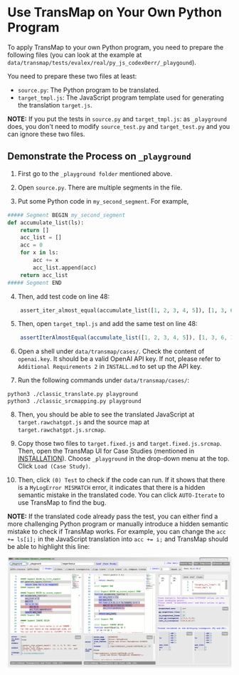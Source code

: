 # Use TransMap on Your Own Python Program

To apply TransMap to your own Python program, you need to prepare the following files (you can look at the example at `data/transmap/tests/evalex/real/py_js_codex0err/_playgound`).

You need to prepare these two files at least:   

- `source.py`: The Python program to be translated.
- `target_tmpl.js`: The JavaScript program template used for generating the translation `target.js`.

**NOTE:** If you put the tests in `source.py` and `target_tmpl.js`: as `_playground` does, you don't need to modify `source_test.py` and `target_test.py` and you can ignore these two files.

## Demonstrate the Process on `_playground`

1. First go to the `_playground folder` mentioned above.

2. Open `source.py`. There are multiple segments in the file.

3. Put some Python code in `my_second_segment`. For example,

```python
##### Segment BEGIN my_second_segment
def accumulate_list(ls):
    return []
    acc_list = []
    acc = 0
    for x in ls:
        acc += x
        acc_list.append(acc)
    return acc_list
##### Segment END
```

4. Then, add test code on line 48:

```python
    assert_iter_almost_equal(accumulate_list([1, 2, 3, 4, 5]), [1, 3, 6, 10, 15])
```

5. Then, open `target_tmpl.js` and add the same test on line 48:

```javascript
    assertIterAlmostEqual(accumulate_list([1, 2, 3, 4, 5]), [1, 3, 6, 10, 15]);
```

6. Open a shell under `data/transmap/cases/`. Check the content of `openai.key`. It should be a valid OpenAI API key. If not, please refer to `Additional Requirements 2` in `INSTALL.md` to set up the API key.

7. Run the following commands under `data/transmap/cases/`:

```
python3 ./classic_translate.py playground
python3 ./classic_srcmapping.py playground
```

8. Then, you should be able to see the translated JavaScript at `target.rawchatgpt.js` and the source map at `target.rawchatgpt.js.srcmap`. 

9. Copy those two files to `target.fixed.js` and `target.fixed.js.srcmap`. Then, open the TransMap UI for Case Studies (mentioned in [INSTALLATION](./INSTALL.md)). Choose `_playground` in the drop-down menu at the top. Click `Load (Case Study)`. 

10. Then, click `(0) Test` to check if the code can run. If it shows that there is a `MyLogError MISMATCH` error, it indicates that there is a hidden semantic mistake in the translated code. You can click `AUTO-Iterate` to use TransMap to find the bug.

**NOTE:** If the translated code already pass the test, you can either find a more challenging Python program or manually introduce a hidden semantic mistake to check if TransMap works. For example, you can change the `acc += ls[i];` in the JavaScript translation into `acc += i;` and TransMap should be able to highlight this line: 

![transmap-playground](./pics/transmap-playground.png)